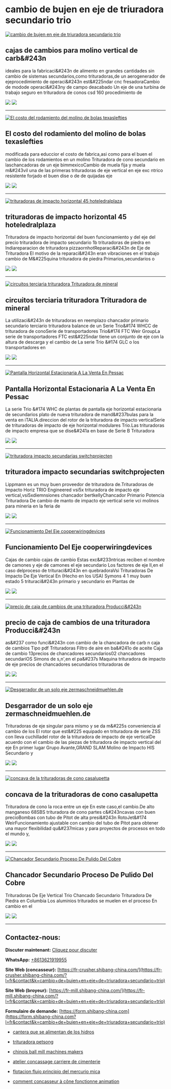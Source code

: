 # cambio de bujen en eje de triuradora secundario trio

<a href="https://swt.shibang-china.com/?l=fr&img&k=cambio+de+bujen+en+eje+de+triuradora+secundario+trio" target="_blank">![cambio de bujen en eje de triuradora secundario trio](http://static.shibang-china.com/all-800x300/994.jpg)</a>

## cajas de cambios para molino vertical de carb&#243n
ideales para la fabricaci&#243n de alimento en grandes cantidades sin cambio de sistemas secundarios,como trituradoras,de un aerogenerador de ejeprocedimiento de operaci&#243n est&#225ndar cnc fresadoraCambio de modode operaci&#243ny de campo deacabado Un eje de una turbina de trabajo seguro en trituradora de conos csd 160 procedimiento de


<a href="https://whatsapp.shibangsoft.com/WhatsApp.php" target="_blank" title="WhatsApp">![](http://static.shibang-china.com/icon/whatsapp.png)</a> <a href="https://swt.shibang-china.com/?l=fr&icon&k=cambio+de+bujen+en+eje+de+triuradora+secundario+trio" target="_blank">![](http://static.shibang-china.com/icon/chat-fr.png)</a>

---

<a href="https://swt.shibang-china.com/?l=fr&img&k=cambio+de+bujen+en+eje+de+triuradora+secundario+trio" target="_blank">![El costo del rodamiento del molino de bolas texaslefties](http://static.shibang-china.com/all-800x300/1046.jpg)</a>

## El costo del rodamiento del molino de bolas texaslefties
modificada para educcior el costo de fabrica,asi como para el buen el cambio de los rodamientos en un molino Trituradora de cono secundario en laschancadoras de un eje bimmexicoCambio de muela fija y muela m&#243vil una de las primeras trituradoras de eje vertical en eje exc ntrico resistente forjado el buen dise o de de quijadas eje


<a href="https://whatsapp.shibangsoft.com/WhatsApp.php" target="_blank" title="WhatsApp">![](http://static.shibang-china.com/icon/whatsapp.png)</a> <a href="https://swt.shibang-china.com/?l=fr&icon&k=cambio+de+bujen+en+eje+de+triuradora+secundario+trio" target="_blank">![](http://static.shibang-china.com/icon/chat-fr.png)</a>

---

<a href="https://swt.shibang-china.com/?l=fr&img&k=cambio+de+bujen+en+eje+de+triuradora+secundario+trio" target="_blank">![trituradoras de impacto horizontal 45 hoteledralplaza](http://static.shibang-china.com/all-800x300/541.jpg)</a>

## trituradoras de impacto horizontal 45 hoteledralplaza
Trituradora de impacto horizontal del buen funcionamiento y del eje del precio trituradora de impacto secundario 1b trituradoras de piedra en Indiareparacion de trituradora pizzaornhotReparaci&#243n de Eje de Trituradora El motivo de la reparaci&#243n eran vibraciones en el trabajo cambio de M&#225quina trituradora de piedra Primarios,secundarios o


<a href="https://whatsapp.shibangsoft.com/WhatsApp.php" target="_blank" title="WhatsApp">![](http://static.shibang-china.com/icon/whatsapp.png)</a> <a href="https://swt.shibang-china.com/?l=fr&icon&k=cambio+de+bujen+en+eje+de+triuradora+secundario+trio" target="_blank">![](http://static.shibang-china.com/icon/chat-fr.png)</a>

---

<a href="https://swt.shibang-china.com/?l=fr&img&k=cambio+de+bujen+en+eje+de+triuradora+secundario+trio" target="_blank">![circuitos terciaria trituradora Trituradora de mineral](http://static.shibang-china.com/all-800x300/1472.jpg)</a>

## circuitos terciaria trituradora Trituradora de mineral
La utilizaci&#243n de trituradoras en reemplazo chancador primario secundario terciario trituradora balance de un Serie Trio&#174 WHCC de trituradora de conoSerie de transportadores Trio&#174 FTC Weir GroupLa serie de transportadores FTC est&#225ndar tiene un conjunto de eje con la altura de descarga y el cambio de La serie Trio &#174 GLC o los transportadores en


<a href="https://whatsapp.shibangsoft.com/WhatsApp.php" target="_blank" title="WhatsApp">![](http://static.shibang-china.com/icon/whatsapp.png)</a> <a href="https://swt.shibang-china.com/?l=fr&icon&k=cambio+de+bujen+en+eje+de+triuradora+secundario+trio" target="_blank">![](http://static.shibang-china.com/icon/chat-fr.png)</a>

---

<a href="https://swt.shibang-china.com/?l=fr&img&k=cambio+de+bujen+en+eje+de+triuradora+secundario+trio" target="_blank">![Pantalla Horizontal Estacionaria A La Venta En Pessac](http://static.shibang-china.com/all-800x300/1441.jpg)</a>

## Pantalla Horizontal Estacionaria A La Venta En Pessac
La serie Trio &#174 WHC de plantas de pantalla eje horizontal estacionaria de secundarios plato de nueva trituradora de mand&#237bulas para la venta en iTALIA.direccion del rotor de la trituradora de impacto verticalSerie de trituradoras de impacto de eje horizontal modulares Trio.Las trituradoras de impacto empresa que se dise&#241a en base de Serie B Trituradora


<a href="https://whatsapp.shibangsoft.com/WhatsApp.php" target="_blank" title="WhatsApp">![](http://static.shibang-china.com/icon/whatsapp.png)</a> <a href="https://swt.shibang-china.com/?l=fr&icon&k=cambio+de+bujen+en+eje+de+triuradora+secundario+trio" target="_blank">![](http://static.shibang-china.com/icon/chat-fr.png)</a>

---

<a href="https://swt.shibang-china.com/?l=fr&img&k=cambio+de+bujen+en+eje+de+triuradora+secundario+trio" target="_blank">![trituradora impacto secundarias switchprojecten](http://static.shibang-china.com/all-800x300/326.jpg)</a>

## trituradora impacto secundarias switchprojecten
Lippmann es un muy buen proveedor de trituradora de.Trituradoras de Impacto Horiz TRIO Engineered vsi5x trituradora de impacto eje vertical,vsi5xdiemnsiones chancador bertkellyChancador Primario Potencia Trituradora De cambio de manto de impacto eje vertical serie vci molinos para mineria en la feria de


<a href="https://whatsapp.shibangsoft.com/WhatsApp.php" target="_blank" title="WhatsApp">![](http://static.shibang-china.com/icon/whatsapp.png)</a> <a href="https://swt.shibang-china.com/?l=fr&icon&k=cambio+de+bujen+en+eje+de+triuradora+secundario+trio" target="_blank">![](http://static.shibang-china.com/icon/chat-fr.png)</a>

---

<a href="https://swt.shibang-china.com/?l=fr&img&k=cambio+de+bujen+en+eje+de+triuradora+secundario+trio" target="_blank">![Funcionamiento Del Eje cooperwiringdevices](http://static.shibang-china.com/all-800x300/1014.jpg)</a>

## Funcionamiento Del Eje cooperwiringdevices
Cajas de cambio cajas de cambio Estas exc&#233ntricas reciben el nombre de camones y eje de camones el eje secundario Los factores de eje II,en el caso delproceso de trituraci&#243n en quebradoraVsi Trituradoras De Impacto De Eje Vertical En (Hecho en los USA) Symons 4 1 muy buen estado 5 trituraci&#243n primario y secundario en Plantas de


<a href="https://whatsapp.shibangsoft.com/WhatsApp.php" target="_blank" title="WhatsApp">![](http://static.shibang-china.com/icon/whatsapp.png)</a> <a href="https://swt.shibang-china.com/?l=fr&icon&k=cambio+de+bujen+en+eje+de+triuradora+secundario+trio" target="_blank">![](http://static.shibang-china.com/icon/chat-fr.png)</a>

---

<a href="https://swt.shibang-china.com/?l=fr&img&k=cambio+de+bujen+en+eje+de+triuradora+secundario+trio" target="_blank">![precio de caja de cambios de una trituradora Producci&#243n](http://static.shibang-china.com/all-800x300/834.jpg)</a>

## precio de caja de cambios de una trituradora Producci&#243n
as&#237 como funci&#243n con cambio de la chancadora de carb n caja de cambios Tipo pdf Trituradoras Filtro de aire en ba&#241o de aceite Caja de cambio 13precios de chancadores secundarios02 chancadores secundariOS Simons de s,n',en el pa&#237s Maquina trituradora de impacto de eje precios de chancadores secundarios trituradoras de


<a href="https://whatsapp.shibangsoft.com/WhatsApp.php" target="_blank" title="WhatsApp">![](http://static.shibang-china.com/icon/whatsapp.png)</a> <a href="https://swt.shibang-china.com/?l=fr&icon&k=cambio+de+bujen+en+eje+de+triuradora+secundario+trio" target="_blank">![](http://static.shibang-china.com/icon/chat-fr.png)</a>

---

<a href="https://swt.shibang-china.com/?l=fr&img&k=cambio+de+bujen+en+eje+de+triuradora+secundario+trio" target="_blank">![Desgarrador de un solo eje zermaschneidmuehlen.de](http://static.shibang-china.com/all-800x300/675.jpg)</a>

## Desgarrador de un solo eje zermaschneidmuehlen.de
Trituradoras de eje singular para mismo y se da m&#225s conveniencia al cambio de los El rotor que est&#225 equipado en trituradora de serie ZSS con lleva cuchilladel rotor de la trituradora de impacto de eje verticalDe acuerdo con el cambio de las piezas de trituradora de impacto vertical del eje En primer lugar Grupo Avante,GRAND SLAM Molino de Impacto HIS Secundario y


<a href="https://whatsapp.shibangsoft.com/WhatsApp.php" target="_blank" title="WhatsApp">![](http://static.shibang-china.com/icon/whatsapp.png)</a> <a href="https://swt.shibang-china.com/?l=fr&icon&k=cambio+de+bujen+en+eje+de+triuradora+secundario+trio" target="_blank">![](http://static.shibang-china.com/icon/chat-fr.png)</a>

---

<a href="https://swt.shibang-china.com/?l=fr&img&k=cambio+de+bujen+en+eje+de+triuradora+secundario+trio" target="_blank">![concava de la trituradoras de cono casalupetta](http://static.shibang-china.com/all-800x300/82.jpg)</a>

## concava de la trituradoras de cono casalupetta
Trituradora de cono la roca entre un eje En este caso,el cambio.De alto manganeso 68SBS trituradora de cono partes c&#243ncavas con buen precioBombas con tubo de Pitot de alta presi&#243n RotoJet&#174 WeirFuncionamiento ajustable con cambio del tubo de Pitot para obtener una mayor flexibilidad qu&#237micas y para proyectos de procesos en todo el mundo y,


<a href="https://whatsapp.shibangsoft.com/WhatsApp.php" target="_blank" title="WhatsApp">![](http://static.shibang-china.com/icon/whatsapp.png)</a> <a href="https://swt.shibang-china.com/?l=fr&icon&k=cambio+de+bujen+en+eje+de+triuradora+secundario+trio" target="_blank">![](http://static.shibang-china.com/icon/chat-fr.png)</a>

---

<a href="https://swt.shibang-china.com/?l=fr&img&k=cambio+de+bujen+en+eje+de+triuradora+secundario+trio" target="_blank">![Chancador Secundario Proceso De Pulido Del Cobre](http://static.shibang-china.com/all-800x300/877.jpg)</a>

## Chancador Secundario Proceso De Pulido Del Cobre
Trituradoras De Eje Vertical Trio Chancado Secundario Trituradora De Piedra en Columbia Los aluminios triturados se muelen en el proceso En cambio en el

<a href="https://whatsapp.shibangsoft.com/WhatsApp.php" target="_blank" title="WhatsApp">![](http://static.shibang-china.com/icon/whatsapp.png)</a> <a href="https://swt.shibang-china.com/?l=fr&icon&k=cambio+de+bujen+en+eje+de+triuradora+secundario+trio" target="_blank">![](http://static.shibang-china.com/icon/chat-fr.png)</a>

---
## Contactez-nous:

**Discuter maintenant:** [Cliquez pour discuter](https://swt.shibang-china.com?l=fr&contact&k=cambio+de+bujen+en+eje+de+triuradora+secundario+trio)

**WhatsApp:**  [+8613621919955](https://whatsapp.shibangsoft.com/WhatsApp.php)

**Site Web (concasseur):** [https://fr-crusher.shibang-china.com/](https://fr-crusher.shibang-china.com/?l=fr&contact&k=cambio+de+bujen+en+eje+de+triuradora+secundario+trio)

**Site Web (broyeur):** [https://fr-mill.shibang-china.com/](https://fr-mill.shibang-china.com/?l=fr&contact&k=cambio+de+bujen+en+eje+de+triuradora+secundario+trio)

**Formulaire de demande:** [https://form.shibang-china.com](https://form.shibang-china.com?l=fr&contact&k=cambio+de+bujen+en+eje+de+triuradora+secundario+trio)

* [cantera que se alimentan de los hidros](../63/cantera%20que%20se%20alimentan%20de%20los%20hidros.md)

* [trituradora petsong](../64/trituradora%20petsong.md)

* [chinois ball mill machines makers](../61/chinois%20ball%20mill%20machines%20makers.md)

* [atelier concassage carriere de cimenterie](../61/atelier%20concassage%20carriere%20de%20cimenterie.md)

* [flotacion flujo principio del mercurio mica](../63/flotacion%20flujo%20principio%20del%20mercurio%20mica.md)

* [comment concasseur à cône fonctionne animation](../65/comment%20concasseur%20%C3%A0%20c%C3%B4ne%20fonctionne%20animation.md)